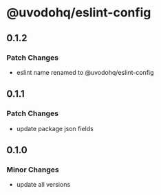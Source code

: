 # @uvodohq/eslint-config

## 0.1.2

### Patch Changes

- eslint name renamed to @uvodohq/eslint-config

## 0.1.1

### Patch Changes

- update package json fields

## 0.1.0

### Minor Changes

- update all versions
